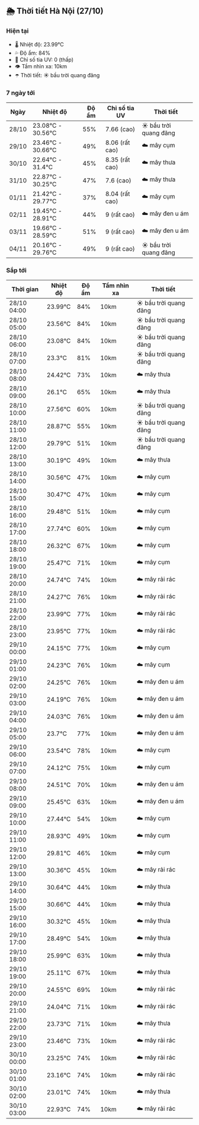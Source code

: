 ## 🌦️ Thời tiết Hà Nội (27/10)

### Hiện tại

- 🌡️ Nhiệt độ: 23.99℃
- 💦 Độ ẩm: 84%
- 🌟 Chỉ số tia UV: 0 (thấp)
- 👁️ Tầm nhìn xa: 10km
- ☂️ Thời tiết: ☀️ bầu trời quang đãng

### 7 ngày tới

| Ngày | Nhiệt độ | Độ ẩm | Chỉ số tia UV | Thời tiết |
| --- | --- | --- | --- | --- |
| 28/10 | 23.08℃ - 30.56℃ | 55% | 7.66 (cao) | ☀️ bầu trời quang đãng |
| 29/10 | 23.46℃ - 30.66℃ | 49% | 8.06 (rất cao) | ☁️ mây cụm |
| 30/10 | 22.64℃ - 31.4℃ | 45% | 8.35 (rất cao) | ☁️ mây thưa |
| 31/10 | 22.87℃ - 30.25℃ | 47% | 7.6 (cao) | ☁️ mây thưa |
| 01/11 | 21.42℃ - 29.77℃ | 37% | 8.04 (rất cao) | ☁️ mây cụm |
| 02/11 | 19.45℃ - 28.91℃ | 44% | 9 (rất cao) | ☁️ mây đen u ám |
| 03/11 | 19.66℃ - 28.59℃ | 51% | 9 (rất cao) | ☁️ mây đen u ám |
| 04/11 | 20.16℃ - 29.76℃ | 49% | 9 (rất cao) | ☀️ bầu trời quang đãng |

### Sắp tới

| Thời gian | Nhiệt độ | Độ ẩm | Tầm nhìn xa | Thời tiết |
| --- | --- | --- | --- | --- |
| 28/10 04:00 | 23.99℃ | 84% | 10km | ☀️ bầu trời quang đãng |
| 28/10 05:00 | 23.56℃ | 84% | 10km | ☀️ bầu trời quang đãng |
| 28/10 06:00 | 23.08℃ | 84% | 10km | ☀️ bầu trời quang đãng |
| 28/10 07:00 | 23.3℃ | 81% | 10km | ☀️ bầu trời quang đãng |
| 28/10 08:00 | 24.42℃ | 73% | 10km | ☁️ mây thưa |
| 28/10 09:00 | 26.1℃ | 65% | 10km | ☁️ mây thưa |
| 28/10 10:00 | 27.56℃ | 60% | 10km | ☀️ bầu trời quang đãng |
| 28/10 11:00 | 28.87℃ | 55% | 10km | ☀️ bầu trời quang đãng |
| 28/10 12:00 | 29.79℃ | 51% | 10km | ☀️ bầu trời quang đãng |
| 28/10 13:00 | 30.19℃ | 49% | 10km | ☁️ mây thưa |
| 28/10 14:00 | 30.56℃ | 47% | 10km | ☁️ mây cụm |
| 28/10 15:00 | 30.47℃ | 47% | 10km | ☁️ mây cụm |
| 28/10 16:00 | 29.48℃ | 51% | 10km | ☁️ mây cụm |
| 28/10 17:00 | 27.74℃ | 60% | 10km | ☁️ mây cụm |
| 28/10 18:00 | 26.32℃ | 67% | 10km | ☁️ mây cụm |
| 28/10 19:00 | 25.47℃ | 71% | 10km | ☁️ mây cụm |
| 28/10 20:00 | 24.74℃ | 74% | 10km | ☁️ mây rải rác |
| 28/10 21:00 | 24.27℃ | 76% | 10km | ☁️ mây rải rác |
| 28/10 22:00 | 23.99℃ | 77% | 10km | ☁️ mây rải rác |
| 28/10 23:00 | 23.95℃ | 77% | 10km | ☁️ mây rải rác |
| 29/10 00:00 | 24.15℃ | 77% | 10km | ☁️ mây cụm |
| 29/10 01:00 | 24.23℃ | 76% | 10km | ☁️ mây cụm |
| 29/10 02:00 | 24.25℃ | 76% | 10km | ☁️ mây đen u ám |
| 29/10 03:00 | 24.19℃ | 76% | 10km | ☁️ mây đen u ám |
| 29/10 04:00 | 24.03℃ | 76% | 10km | ☁️ mây đen u ám |
| 29/10 05:00 | 23.7℃ | 77% | 10km | ☁️ mây đen u ám |
| 29/10 06:00 | 23.54℃ | 78% | 10km | ☁️ mây cụm |
| 29/10 07:00 | 24.12℃ | 75% | 10km | ☁️ mây cụm |
| 29/10 08:00 | 24.51℃ | 70% | 10km | ☁️ mây đen u ám |
| 29/10 09:00 | 25.45℃ | 63% | 10km | ☁️ mây đen u ám |
| 29/10 10:00 | 27.44℃ | 54% | 10km | ☁️ mây cụm |
| 29/10 11:00 | 28.93℃ | 49% | 10km | ☁️ mây cụm |
| 29/10 12:00 | 29.81℃ | 46% | 10km | ☁️ mây cụm |
| 29/10 13:00 | 30.36℃ | 45% | 10km | ☁️ mây rải rác |
| 29/10 14:00 | 30.64℃ | 44% | 10km | ☁️ mây thưa |
| 29/10 15:00 | 30.66℃ | 44% | 10km | ☁️ mây thưa |
| 29/10 16:00 | 30.32℃ | 45% | 10km | ☁️ mây thưa |
| 29/10 17:00 | 28.49℃ | 54% | 10km | ☁️ mây thưa |
| 29/10 18:00 | 25.99℃ | 63% | 10km | ☁️ mây thưa |
| 29/10 19:00 | 25.11℃ | 67% | 10km | ☁️ mây thưa |
| 29/10 20:00 | 24.55℃ | 69% | 10km | ☁️ mây rải rác |
| 29/10 21:00 | 24.04℃ | 71% | 10km | ☁️ mây rải rác |
| 29/10 22:00 | 23.73℃ | 71% | 10km | ☁️ mây thưa |
| 29/10 23:00 | 23.46℃ | 73% | 10km | ☁️ mây rải rác |
| 30/10 00:00 | 23.25℃ | 74% | 10km | ☁️ mây rải rác |
| 30/10 01:00 | 23.16℃ | 74% | 10km | ☁️ mây rải rác |
| 30/10 02:00 | 23.01℃ | 74% | 10km | ☁️ mây thưa |
| 30/10 03:00 | 22.93℃ | 74% | 10km | ☁️ mây rải rác |
